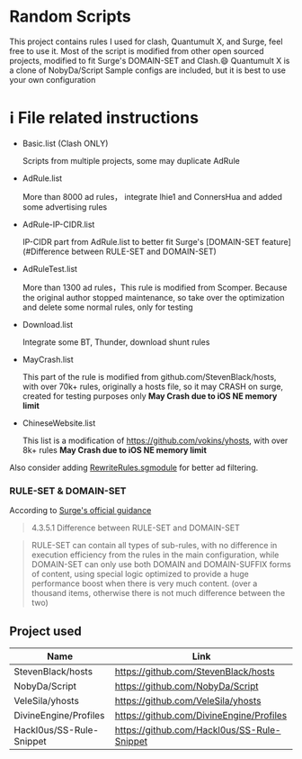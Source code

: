 # Random Scripts
This project contains rules I used for clash, Quantumult X, and Surge, feel free to use it.
Most of the script is modified from other open sourced projects, modified to fit Surge's DOMAIN-SET and Clash.😄️
Quantumult X is a clone of NobyDa/Script
Sample configs are included, but it is best to use your own configuration
# ℹ️ File related instructions

- Basic.list (Clash ONLY)

  Scripts from multiple projects, some may duplicate AdRule

- AdRule.list

  More than 8000 ad rules， integrate lhie1 and ConnersHua and added some advertising rules

- AdRule-IP-CIDR.list 

  IP-CIDR part from AdRule.list to better fit Surge's [DOMAIN-SET feature](#Difference between RULE-SET and DOMAIN-SET)

- AdRuleTest.list 

  More than 1300 ad rules，This rule is modified from Scomper. Because the original author stopped maintenance, so take over the optimization and delete some normal rules, only for testing

- Download.list 

  Integrate some BT, Thunder, download shunt rules

- MayCrash.list

  This part of the rule is modified from github.com/StevenBlack/hosts, with over 70k+ rules, originally a hosts file, so it may CRASH on surge, created for testing purposes only
  **May Crash due to iOS NE memory limit**

- ChineseWebsite.list

  This list is a modification of https://github.com/vokins/yhosts, with over 8k+ rules
  **May Crash due to iOS NE memory limit**

Also consider adding [RewriteRules.sgmodule](https://github.com/NobyDa/Script/blob/master/Surge/Module/RewriteRules.sgmodule) for better ad filtering.

### RULE-SET & DOMAIN-SET

According to [Surge's official guidance](https://manual.nssurge.com/book/understanding-surge/en/#rule-system)

> 4.3.5.1 Difference between RULE-SET and DOMAIN-SET

> RULE-SET can contain all types of sub-rules, with no difference in execution efficiency from the rules in the main configuration, while DOMAIN-SET can only use both DOMAIN and DOMAIN-SUFFIX forms of content, using special logic optimized to provide a huge performance boost when there is very much content. (over a thousand items, otherwise there is not much difference between the two)

## Project used
|  Name                | Link                                     |
| ----                 |    ----                                  |
|  StevenBlack/hosts   | https://github.com/StevenBlack/hosts     |
| NobyDa/Script        | https://github.com/NobyDa/Script         |
| VeleSila/yhosts | https://github.com/VeleSila/yhosts |
| DivineEngine/Profiles | https://github.com/DivineEngine/Profiles |
| Hackl0us/SS-Rule-Snippet | https://github.com/Hackl0us/SS-Rule-Snippet|
